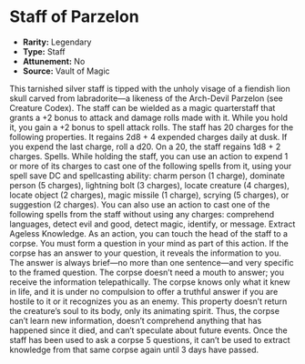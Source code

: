 # Staff of Parzelon

- **Rarity:** Legendary
- **Type:** Staff
- **Attunement:** No
- **Source:** Vault of Magic

This tarnished silver staff is tipped with the unholy visage of a fiendish lion skull carved from labradorite—a likeness of the Arch-Devil Parzelon (see Creature Codex). The staff can be wielded as a magic quarterstaff that grants a +2 bonus to attack and damage rolls made with it. While you hold it, you gain a +2 bonus to spell attack rolls. The staff has 20 charges for the following properties. It regains 2d8 + 4 expended charges daily at dusk. If you expend the last charge, roll a d20. On a 20, the staff regains 1d8 + 2 charges. Spells. While holding the staff, you can use an action to expend 1 or more of its charges to cast one of the following spells from it, using your spell save DC and spellcasting ability: charm person (1 charge), dominate person (5 charges), lightning bolt (3 charges), locate creature (4 charges), locate object (2 charges), magic missile (1 charge), scrying (5 charges), or suggestion (2 charges). You can also use an action to cast one of the following spells from the staff without using any charges: comprehend languages, detect evil and good, detect magic, identify, or message. Extract Ageless Knowledge. As an action, you can touch the head of the staff to a corpse. You must form a question in your mind as part of this action. If the corpse has an answer to your question, it reveals the information to you. The answer is always brief—no more than one sentence—and very specific to the framed question. The corpse doesn’t need a mouth to answer; you receive the information telepathically. The corpse knows only what it knew in life, and it is under no compulsion to offer a truthful answer if you are hostile to it or it recognizes you as an enemy. This property doesn’t return the creature’s soul to its body, only its animating spirit. Thus, the corpse can’t learn new information, doesn’t comprehend anything that has happened since it died, and can’t speculate about future events. Once the staff has been used to ask a corpse 5 questions, it can’t be used to extract knowledge from that same corpse again until 3 days have passed.
